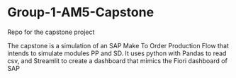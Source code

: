 # Group-1-AM5-Capstone
Repo for the capstone project

The capstone is a simulation of an SAP Make To Order Production Flow that intends to simulate modules PP and SD. 
It uses python with Pandas to read csv, and Streamlit to create a dashboard that mimics the Fiori dashboard of SAP
